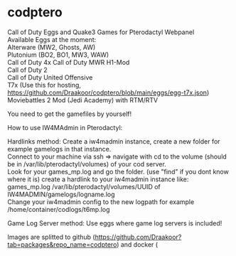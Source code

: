 # codptero  
Call of Duty Eggs and Quake3 Games for Pterodactyl Webpanel     
Available Eggs at the moment:    
Alterware (MW2, Ghosts, AW)  
Plutonium (BO2, BO1, MW3, WAW)  
Call of Duty 4x
Call of Duty MWR H1-Mod  
Call of Duty 2  
Call of Duty United Offensive  
T7x (Use this for hosting, https://github.com/Draakoor/codptero/blob/main/eggs/egg-t7x.json)  
Moviebattles 2 Mod (Jedi Academy) with RTM/RTV

You need to get the gamefiles by yourself!

How to use IW4MAdmin in Pterodactyl:  

Hardlinks method:
Create a iw4madmin instance, create a new folder for example gamelogs in that instance.  
Connect to your machine via ssh => navigate with cd to the volume (should be in /var/lib/pterodactyl/volumes) of your cod server.  
Look for your games_mp.log and go the folder.  (use "find" if you dont know where it is)
create a hardlink to your iw4madmin instance like: games_mp.log /var/lib/pterodactyl/volumes/UUID of IW4MADMIN/gamelogs/logname.log  
Change your iw4madmin config to the new logpath for example /home/container/codlogs/t6mp.log  

Game Log Server method:
Use eggs where game log servers is included!
    

Images are splitted to github (https://github.com/Draakoor?tab=packages&repo_name=codptero) and docker (
